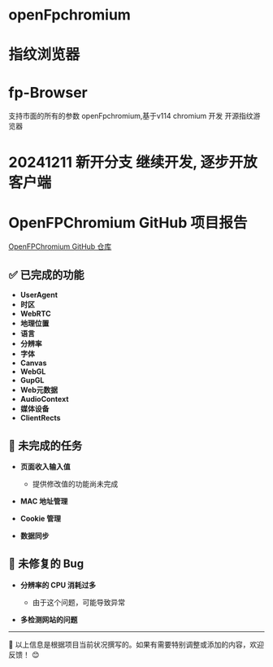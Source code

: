 # openFpchromium
# 指纹浏览器
# fp-Browser 
 支持市面的所有的参数
 openFpchromium,基于v114 chromium   开发 开源指纹游览器
# 20241211  新开分支 继续开发, 逐步开放 客户端
# OpenFPChromium GitHub 项目报告

[OpenFPChromium GitHub 仓库](https://github.com/FPEsocrter/openFpchromium)

## ✅ 已完成的功能

- **UserAgent**
- **时区**
- **WebRTC**
- **地理位置**
- **语言**
- **分辨率**
- **字体**
- **Canvas**
- **WebGL**
- **GupGL**
- **Web元数据**
- **AudioContext**
- **媒体设备**
- **ClientRects**

## 🚧 未完成的任务

- **页面收入输入值**
  - 提供修改值的功能尚未完成

- **MAC 地址管理**

- **Cookie 管理**

- **数据同步**

## 🐞 未修复的 Bug

- **分辨率的 CPU 消耗过多**
  - 由于这个问题，可能导致异常

- **多检测网站的问题**

---

🌟 以上信息是根据项目当前状况撰写的。如果有需要特别调整或添加的内容，欢迎反馈！ 😊
